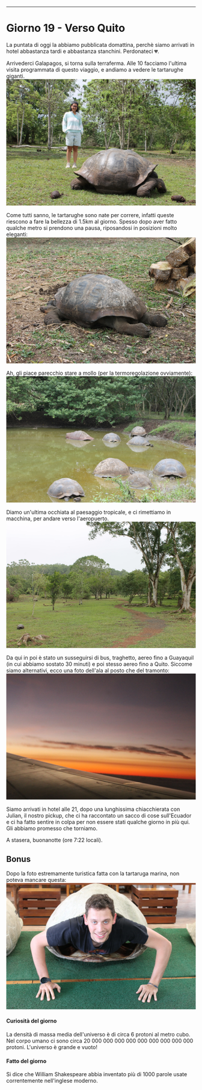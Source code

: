 ---
# Giorno 19 - Verso Quito
La puntata di oggi la abbiamo pubblicata domattina, perchè siamo arrivati in hotel abbastanza tardi e abbastanza stanchini. Perdonateci 💔.

Arrivederci Galapagos, si torna sulla terraferma. Alle 10 facciamo l'ultima visita programmata di questo viaggio, e andiamo a vedere le tartarughe giganti.
![](../photos/blog/19/IMG_0957.webp)

Come tutti sanno, le tartarughe sono nate per correre, infatti queste riescono a fare la bellezza di 1.5km al giorno. Spesso dopo aver fatto qualche metro si prendono una pausa, riposandosi in posizioni molto eleganti:
![](../photos/blog/19/IMG_0961.webp)

Ah, gli piace parecchio stare a mollo (per la termoregolazione ovviamente):
![](../photos/blog/19/IMG_0965.webp)

Diamo un'ultima occhiata al paesaggio tropicale, e ci rimettiamo in macchina, per andare verso l'aeropuerto.
![](../photos/blog/19/IMG_0995.webp)

Da qui in poi è stato un susseguirsi di bus, traghetto, aereo fino a Guayaquil (in cui abbiamo sostato 30 minuti) e poi stesso aereo fino a Quito.
Siccome siamo alternativi, ecco una foto dell'ala al posto che del tramonto:
![](../photos/blog/19/IMG_1004.webp)

Siamo arrivati in hotel alle 21, dopo una lunghissima chiacchierata con Julian, il nostro pickup, che ci ha raccontato un sacco di cose sull'Ecuador e ci ha fatto sentire in colpa per non essere stati qualche giorno in più qui. Gli abbiamo promesso che torniamo.

A stasera, buonanotte (ore 7:22 locali).

## Bonus
Dopo la foto estremamente turistica fatta con la tartaruga marina, non poteva mancare questa:
![](../photos/blog/19/IMG_0993.webp)

#### Curiosità del giorno
La densità di massa media dell'universo è di circa 6 protoni al metro cubo. Nel corpo umano ci sono circa 20 000 000 000 000 000 000 000 000 000 protoni. L'universo è grande e vuoto!
#### Fatto del giorno
Si dice che William Shakespeare abbia inventato più di 1000 parole usate correntemente nell'inglese moderno.



